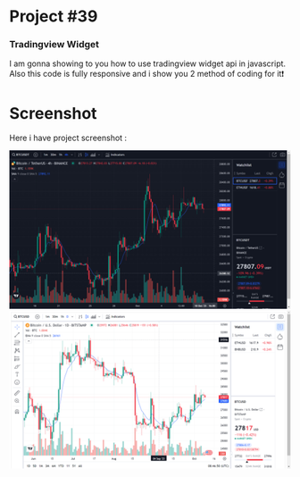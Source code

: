 # Project #39

### Tradingview Widget
I am gonna showing to you how to use tradingview widget api in javascript. Also this code is fully responsive and i show you 2 method of coding for it❗️

# Screenshot
Here i have project screenshot :

![screenshot](result.png)
![screenshot](result2.png)
